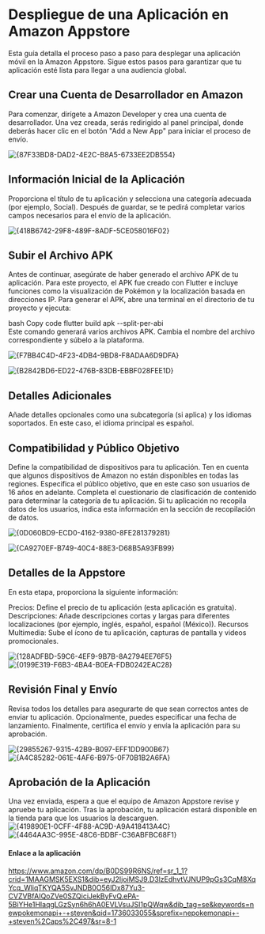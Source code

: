 # Despliegue de una Aplicación en Amazon Appstore
Esta guía detalla el proceso paso a paso para desplegar una aplicación móvil en la Amazon Appstore. Sigue estos pasos para garantizar que tu aplicación esté lista para llegar a una audiencia global.

## Crear una Cuenta de Desarrollador en Amazon
Para comenzar, dirígete a Amazon Developer y crea una cuenta de desarrollador. Una vez creada, serás redirigido al panel principal, donde deberás hacer clic en el botón "Add a New App" para iniciar el proceso de envío.

![{87F33BD8-DAD2-4E2C-B8A5-6733EE2DB554}](https://github.com/user-attachments/assets/d7a8ddbd-5060-4f38-89cd-36ffddfd20e8)


## Información Inicial de la Aplicación
Proporciona el título de tu aplicación y selecciona una categoría adecuada (por ejemplo, Social). Después de guardar, se te pedirá completar varios campos necesarios para el envío de la aplicación.

![{418B6742-29F8-489F-8ADF-5CE058016F02}](https://github.com/user-attachments/assets/88aaa1e7-e2ac-4691-b80d-b98040c031ba)

## Subir el Archivo APK
Antes de continuar, asegúrate de haber generado el archivo APK de tu aplicación. Para este proyecto, el APK fue creado con Flutter e incluye funciones como la visualización de Pokémon y la localización basada en direcciones IP. Para generar el APK, abre una terminal en el directorio de tu proyecto y ejecuta:

bash
Copy code
flutter build apk --split-per-abi  
Este comando generará varios archivos APK. Cambia el nombre del archivo correspondiente y súbelo a la plataforma.

![{F7BB4C4D-4F23-4DB4-9BD8-F8ADAA6D9DFA}](https://github.com/user-attachments/assets/62501d0c-80d1-4047-aa0c-f8dba54e604b)

![{B2842BD6-ED22-476B-83DB-EBBF028FEE1D}](https://github.com/user-attachments/assets/9da948c0-9bc7-4e73-a5d5-11418433c2ef)


## Detalles Adicionales
Añade detalles opcionales como una subcategoría (si aplica) y los idiomas soportados. En este caso, el idioma principal es español.

## Compatibilidad y Público Objetivo
Define la compatibilidad de dispositivos para tu aplicación. Ten en cuenta que algunos dispositivos de Amazon no están disponibles en todas las regiones. Especifica el público objetivo, que en este caso son usuarios de 16 años en adelante. Completa el cuestionario de clasificación de contenido para determinar la categoría de tu aplicación. Si tu aplicación no recopila datos de los usuarios, indica esta información en la sección de recopilación de datos.

![{0D060BD9-ECD0-4162-9380-8FE281379281}](https://github.com/user-attachments/assets/fdeaf7f9-c42a-4a43-b433-f1aaf9283af2)

![{CA9270EF-B749-40C4-88E3-D68B5A93FB99}](https://github.com/user-attachments/assets/5463d1d4-bcb6-42ea-b0ed-f540a9a7b30c)

## Detalles de la Appstore
En esta etapa, proporciona la siguiente información:

Precios: Define el precio de tu aplicación (esta aplicación es gratuita).
Descripciones: Añade descripciones cortas y largas para diferentes localizaciones (por ejemplo, inglés, español, español (México)).
Recursos Multimedia: Sube el ícono de tu aplicación, capturas de pantalla y videos promocionales.

![{128ADFBD-59C6-4EF9-9B7B-8A2794EE76F5}](https://github.com/user-attachments/assets/540cbf37-2327-4f88-a7d1-c5e8e37694b5)
![{0199E319-F6B3-4BA4-B0EA-FDB0242EAC28}](https://github.com/user-attachments/assets/d8322eae-7436-495c-9ec4-e8610f01fa06)


## Revisión Final y Envío
Revisa todos los detalles para asegurarte de que sean correctos antes de enviar tu aplicación. Opcionalmente, puedes especificar una fecha de lanzamiento. Finalmente, certifica el envío y envía la aplicación para su aprobación.

![{29855267-9315-42B9-B097-EFF1DD900B67}](https://github.com/user-attachments/assets/52a6a102-29a5-46cf-a2a6-8bef4bfa9fa4)
![{A4C85282-061E-4AF6-B975-0F70B1B2A6FA}](https://github.com/user-attachments/assets/76ecabaa-07d5-4f46-a1b5-10850f20107d)


## Aprobación de la Aplicación
Una vez enviada, espera a que el equipo de Amazon Appstore revise y apruebe tu aplicación. Tras la aprobación, tu aplicación estará disponible en la tienda para que los usuarios la descarguen.
![{419890E1-0CFF-4F88-AC9D-A9A418413A4C}](https://github.com/user-attachments/assets/8f435260-33c1-45c4-88c0-d4ddc701a43d)
![{4464AA3C-995E-48C6-BDBF-C36ABFBC68F1}](https://github.com/user-attachments/assets/f5945235-047e-411b-bb94-b68e7aa0a2eb)


#### Enlace a la aplicación
https://www.amazon.com/dp/B0DS99R6NS/ref=sr_1_1?crid=1MAAGMSK5EXS1&dib=eyJ2IjoiMSJ9.D3lzEdhvtVJNUP9pGs3CqM8XqYcq_WliqTKYQA5SvJNDB0O56IDx87Yu3-CVZVBfAIQoZVe0SZQiciJekByFvQ.ePA-5BiYHe1HIaqgLGzSyn6h6hA0EVLVsuJSI1pQWqw&dib_tag=se&keywords=newpokemonapi+-+steven&qid=1736033055&sprefix=nepokemonapi+-+steven%2Caps%2C497&sr=8-1



